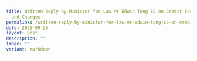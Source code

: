 ```yaml
---
title: Written Reply by Minister for Law Mr Edwin Tong SC on Credit Facilities
  and Charges
permalink: /written-reply-by-minister-for-law-mr-edwin-tong-sc-on-credit-facilities-and-charges/
date: 2025-09-26
layout: post
description: ""
image: ""
variant: markdown
---
```


